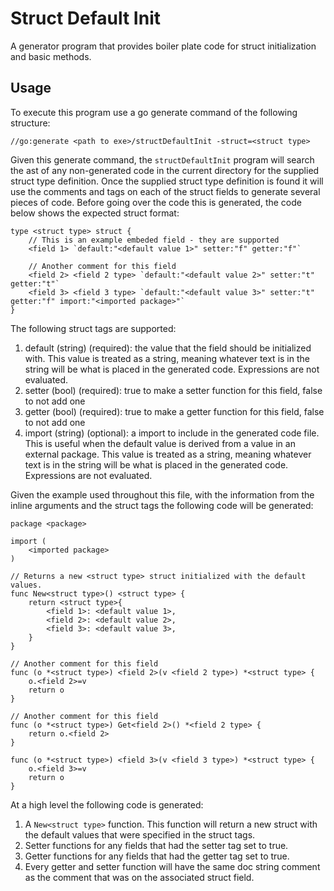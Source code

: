 # Struct Default Init

A generator program that provides boiler plate code for struct initialization
and basic methods.

## Usage

To execute this program use a go generate command of the following structure:

```
//go:generate <path to exe>/structDefaultInit -struct=<struct type>
```

Given this generate command, the ```structDefaultInit``` program will search the
ast of any non-generated code in the current directory for the supplied struct
type definition. Once the supplied struct type definition is found it will use
the comments and tags on each of the struct fields to generate several pieces of
code. Before going over the code this is generated, the code below shows the
expected struct format:

```
type <struct type> struct {
    // This is an example embeded field - they are supported
	<field 1> `default:"<default value 1>" setter:"f" getter:"f"`

    // Another comment for this field
	<field 2> <field 2 type> `default:"<default value 2>" setter:"t" getter:"t"`
    <field 3> <field 3 type> `default:"<default value 3>" setter:"t" getter:"f" import:"<imported package>"`
}
```

The following struct tags are supported:

1. default (string) (required): the value that the field should be initialized 
with. This value is treated as a string, meaning whatever text is in the string
will be what is placed in the generated code. Expressions are not evaluated.
1. setter (bool) (required): true to make a setter function for this field,
false to not add one
1. getter (bool) (required): true to make a getter function for this field,
false to not add one
1. import (string) (optional): a import to include in the generated code file.
This is useful when the default value is derived from a value in an external
package. This value is treated as a string, meaning whatever text is in the
string will be what is placed in the generated code. Expressions are not
evaluated.

Given the example used throughout this file, with the information from the 
inline arguments and the struct tags the following code will be generated:

```
package <package>

import (
    <imported package>
)

// Returns a new <struct type> struct initialized with the default values.
func New<struct type>() <struct type> {
    return <struct type>{
        <field 1>: <default value 1>,
        <field 2>: <default value 2>,
        <field 3>: <default value 3>,
    }
}

// Another comment for this field
func (o *<struct type>) <field 2>(v <field 2 type>) *<struct type> {
    o.<field 2>=v
    return o
}

// Another comment for this field
func (o *<struct type>) Get<field 2>() *<field 2 type> {
    return o.<field 2>
}

func (o *<struct type>) <field 3>(v <field 3 type>) *<struct type> {
    o.<field 3>=v
    return o
}
```

At a high level the following code is generated:

1. A ```New<struct type>``` function. This function will return a new struct
with the default values that were specified in the struct tags.
1. Setter functions for any fields that had the setter tag set to true.
1. Getter functions for any fields that had the getter tag set to true.
1. Every getter and setter function will have the same doc string comment as
the comment that was on the associated struct field.
